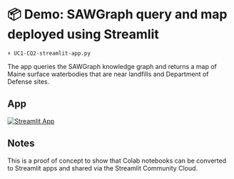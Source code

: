 # 📦 Demo: SAWGraph query and map deployed using Streamlit
```
⬆️ UC1-CQ2-streamlit-app.py
```

The app queries the SAWGraph knowledge graph and returns a map of Maine surface waterbodies that are near landfills and Department of Defense sites.

## App

[![Streamlit App](https://static.streamlit.io/badges/streamlit_badge_black_white.svg)](https://uc1-cq2-app.streamlit.app/)

## Notes

This is a proof of concept to show that Colab notebooks can be converted to Streamlit apps and shared via the Streamlit Community Cloud.
